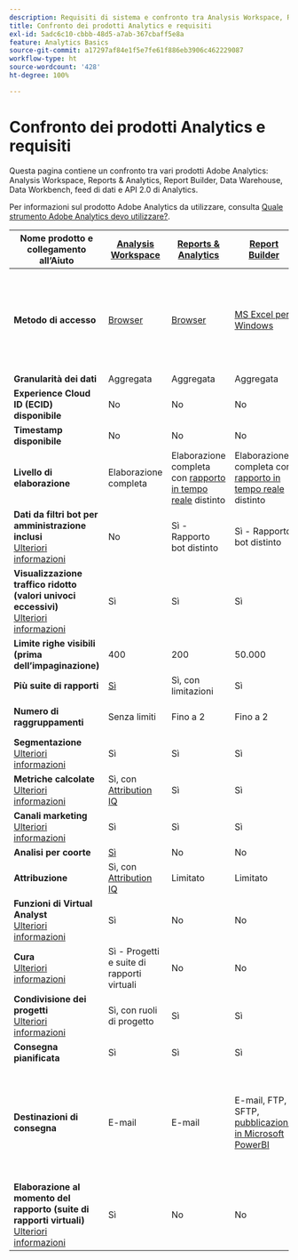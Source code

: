 ```yaml
---
description: Requisiti di sistema e confronto tra Analysis Workspace, Reports & Analytics, Report Builder, Data Warehouse e Data Workbench
title: Confronto dei prodotti Analytics e requisiti
exl-id: 5adc6c10-cbbb-48d5-a7ab-367cbaff5e8a
feature: Analytics Basics
source-git-commit: a17297af84e1f5e7fe61f886eb3906c462229087
workflow-type: ht
source-wordcount: '428'
ht-degree: 100%

---
```


# Confronto dei prodotti Analytics e requisiti

Questa pagina contiene un confronto tra vari prodotti Adobe Analytics: Analysis Workspace, Reports &amp; Analytics, Report Builder, Data Warehouse, Data Workbench, feed di dati e API 2.0 di Analytics.

Per informazioni sul prodotto Adobe Analytics da utilizzare, consulta [Quale strumento Adobe Analytics devo utilizzare?](/help/admin/get-started/which-analytics-tool.md).

| Nome prodotto e collegamento all’Aiuto | [Analysis Workspace](/help/analyze/analysis-workspace/home.md) | [Reports &amp; Analytics](/help/analyze/reports-analytics/getting-started.md) | [Report Builder](/help/analyze/report-builder/home.md) | [Data Warehouse](/help/export/data-warehouse/data-warehouse.md) | [Data Workbench](https://experienceleague.adobe.com/docs/data-workbench/using/home.html?lang=it) | [Feed dati](/help/export/analytics-data-feed/data-feed-overview.md) | [API 2.0 di Analytics](https://www.adobe.io/apis/experiencecloud/analytics/docs.html) |
|---|---|---|---|---|---|---|---|
| **Metodo di accesso** | [Browser](/help/admin/get-started/sys-reqs.md) | [Browser](/help/admin/get-started/sys-reqs.md) | [MS Excel per Windows](/help/analyze/report-builder/setup/system-requirements.md) | Configurazione tramite il browser. [Ulteriori informazioni](/help/admin/get-started/sys-reqs.md) | [Windows a 64 bit](https://experienceleague.adobe.com/docs/data-workbench/using/install/c-data-workbench-client-install.html?lang=it) | Configurazione tramite il browser. [Ulteriori informazioni](/help/export/analytics-data-feed/data-feed-overview.md) | Strumenti API RESTful. Accedi con le credenziali Adobe Developer. [Ulteriori informazioni](https://developer.adobe.com/analytics-apis/docs/2.0/) |
| **Granularità dei dati** | Aggregata | Aggregata | Aggregata | Aggregata | Hit | Hit | Aggregata |
| **Experience Cloud ID (ECID) disponibile** | No | No | No | Sì | Sì | Sì | No |
| **Timestamp disponibile** | No | No | No | No | Sì | Sì | No |
| **Livello di elaborazione** | Elaborazione completa | Elaborazione completa con [rapporto in tempo reale](/help/admin/admin/c-manage-report-suites/c-edit-report-suites/realtime/realtime.md) distinto | Elaborazione completa con [rapporto in tempo reale](/help/admin/admin/c-manage-report-suites/c-edit-report-suites/realtime/realtime.md) distinto | Elaborazione completa | Elaborazione completa | Elaborazione completa | Elaborazione completa |
| **Dati da filtri bot per amministrazione inclusi** <br> [Ulteriori informazioni](/help/admin/admin/c-manage-report-suites/c-edit-report-suites/general/bot-removal/bot-removal.md) | No | Sì - Rapporto bot distinto | Sì - Rapporto bot distinto | No | No | No | No |
| **Visualizzazione traffico ridotto (valori univoci eccessivi)** <br> [Ulteriori informazioni](/help/technotes/low-traffic.md) | Sì | Sì | Sì | No | No | No | Sì |
| **Limite righe visibili (prima dell’impaginazione)** | 400 | 200 | 50.000 | Senza limiti | Senza limiti | Senza limiti | 50.000 |
| **Più suite di rapporti** | [Sì](/help/analyze/analysis-workspace/build-workspace-project/multiple-report-suites.md) | Sì, con limitazioni | Sì | No | Sì | No | Sì |
| **Numero di raggruppamenti** | Senza limiti | Fino a 2 | Fino a 2 | Senza limiti | Senza limiti | Senza limiti | Senza limiti, eseguito su più query |
| **Segmentazione** <br> [Ulteriori informazioni](/help/components/segmentation/segmentation-workflow/seg-workflow.md) | Sì | Sì | Sì | Sì, con [limitazioni](/help/components/segmentation/seg-reference/seg-compatibility.md) | Sì | No | Sì |
| **Metriche calcolate** <br> [Ulteriori informazioni](/help/components/c-calcmetrics/cm-overview.md) | Sì, con [Attribution IQ](/help/analyze/analysis-workspace/attribution/overview.md) | Sì | Sì | No | Sì | No | Sì, con [Attribution IQ](/help/analyze/analysis-workspace/attribution/overview.md) |
| **Canali marketing** <br> [Ulteriori informazioni](/help/components/c-marketing-channels/c-getting-started-mchannel.md) | Sì | Sì | Sì | Sì | Sì | Sì - [va_finder, va_closer](/help/export/analytics-data-feed/c-df-contents/datafeeds-reference.md) | Sì |
| **Analisi per coorte** | [Sì](/help/analyze/analysis-workspace/visualizations/cohort-table/cohort-analysis.md) | No | No | No | Sì | No | No |
| **Attribuzione** | Sì, con [Attribution IQ](/help/analyze/analysis-workspace/attribution/overview.md) | Limitato | Limitato | No | Sì | No | Sì, con [Attribution IQ](/help/analyze/analysis-workspace/attribution/overview.md) |
| **Funzioni di Virtual Analyst** <br> [Ulteriori informazioni](/help/analyze/analysis-workspace/virtual-analyst/overview.md) | Sì | No | No | No | No | No | Sì |
| **Cura** <br> [Ulteriori informazioni](/help/analyze/analysis-workspace/curate-share/curate.md) | Sì - Progetti e suite di rapporti virtuali | No | No | No | No | No | Sì - Solo suite di rapporti virtuali |
| **Condivisione dei progetti** <br> [Ulteriori informazioni](/help/analyze/analysis-workspace/curate-share/share-projects.md) | Sì, con ruoli di progetto | Sì | Sì | No | Sì | No | No |
| **Consegna pianificata** | Sì | Sì | Sì | Sì | No | Sì | No |
| **Destinazioni di consegna** | E-mail | E-mail | E-mail, FTP, SFTP, [pubblicazione in Microsoft PowerBI](/help/analyze/report-builder/c-publish-power-bi/power-bi.md) | E-mail, FTP. Per il supporto di ulteriori destinazioni, incluse SFTP, Azure Blob e Amazon S3, contatta l’Assistenza clienti | - | FTP, SFTP, Azure Blob, Amazon S3 | - |
| **Elaborazione al momento del rapporto (suite di rapporti virtuali)** <br> [Ulteriori informazioni](/help/components/vrs/vrs-report-time-processing.md) | Sì | No | No | No | No | No | Sì |
